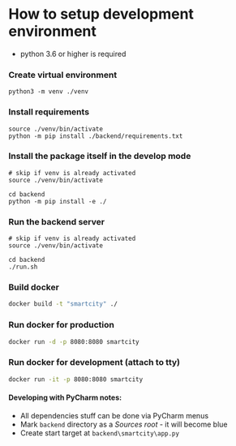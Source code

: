 # How to setup development environment
 - python 3.6 or higher is required
### Create virtual environment
```
python3 -m venv ./venv
```
### Install requirements
```
source ./venv/bin/activate
python -m pip install ./backend/requirements.txt
```
### Install the package itself in the develop mode
```
# skip if venv is already activated
source ./venv/bin/activate

cd backend
python -m pip install -e ./
```

### Run the backend server

```
# skip if venv is already activated
source ./venv/bin/activate

cd backend
./run.sh
```

### Build docker

```bash
docker build -t "smartcity" ./
```

### Run docker for production

```bash
docker run -d -p 8080:8080 smartcity
```


### Run docker for development (attach to tty)

```bash
docker run -it -p 8080:8080 smartcity
```

#### Developing with PyCharm notes:
- All dependencies stuff can be done via PyCharm menus
- Mark `backend` directory as a *Sources root* - it will become blue
- Create start target at `backend\smartcity\app.py`
